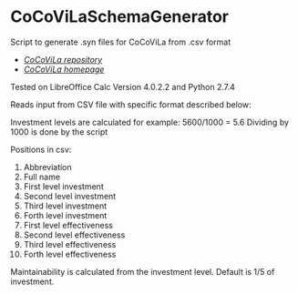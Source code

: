 CoCoViLaSchemaGenerator
=======================

Script to generate .syn files for CoCoViLa from .csv format

 * *[CoCoViLa repository](http://sourceforge.net/projects/cocovila/)*
 * *[CoCoViLa homepage](http://www.cs.ioc.ee/cocovila/)*



Tested on LibreOffice Calc Version 4.0.2.2 and Python 2.7.4


Reads input from CSV file with specific format described below:

Investment levels are calculated for example: 5600/1000 = 5.6
Dividing by 1000 is done by the script

Positions in csv:

1.  Abbreviation
2.  Full name
3.  First level investment
4.  Second level investment
5.  Third level investment
6.  Forth level investment
7.  First level effectiveness
8.  Second level effectiveness
9.  Third level effectiveness
10.  Forth level effectiveness

Maintainability is calculated from the investment level. Default is 1/5 of investment.
